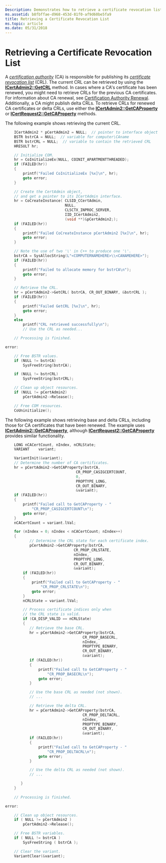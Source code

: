```yaml
---
Description: Demonstrates how to retrieve a certificate revocation list.
ms.assetid: b8fbffae-d968-453d-81f0-af9d60be5fa9
title: Retrieving a Certificate Revocation List
ms.topic: article
ms.date: 05/31/2018
---
```


# Retrieving a Certificate Revocation List

A [*certification authority*](https://msdn.microsoft.com/library/ms721572(v=VS.85).aspx) (CA) is responsible for publishing its [*certificate revocation list*](https://msdn.microsoft.com/library/ms721572(v=VS.85).aspx) (CRL). The current CRL can be retrieved by using the [**ICertAdmin2::GetCRL**](/windows/desktop/api/Certadm/nf-certadm-icertadmin-getcrl) method. In cases where a CA's certificate has been renewed, you might need to retrieve CRLs for the previous CA certificates. For information about CA renewal, see [Certification Authority Renewal](certification-authority-renewal.md). Additionally, a CA might publish delta CRLs. To retrieve CRLs for renewed CA certificates or delta CRLs, use either the [**ICertAdmin2::GetCAProperty**](/windows/desktop/api/Certadm/nf-certadm-icertadmin2-getcaproperty) or [**ICertRequest2::GetCAProperty**](/windows/desktop/api/Certcli/nf-certcli-icertrequest2-getcaproperty) methods.

The following example shows retrieving the current CRL.


```C++
    ICertAdmin2 * pCertAdmin2 = NULL;  // pointer to interface object
    BSTR bstrCA = NULL;  // variable for computer\CAname
    BSTR bstrCRL = NULL;  // variable to contain the retrieved CRL
    HRESULT hr;

    // Initialize COM.
    hr = CoInitializeEx(NULL, COINIT_APARTMENTTHREADED);
    if (FAILED(hr))
    {
        printf("Failed CoInitializeEx [%x]\n", hr);
        goto error;
    }

    // Create the CertAdmin object,
    // and get a pointer to its ICertAdmin interface.
    hr = CoCreateInstance( CLSID_CCertAdmin,
                           NULL,
                           CLSCTX_INPROC_SERVER,
                           IID_ICertAdmin2,
                           (void **)&pCertAdmin2;);
    if (FAILED(hr))
    {
        printf("Failed CoCreateInstance pCertAdmin2 [%x]\n", hr);
        goto error;
    }

    // Note the use of two '\' in C++ to produce one '\'.
    bstrCA = SysAllocString(L"<COMPUTERNAMEHERE>\\<CANAMEHERE>");
    if (FAILED(hr))
    {
        printf("Failed to allocate memory for bstrCA\n");
        goto error;
    }

    // Retrieve the CRL.
    hr = pCertAdmin2->GetCRL( bstrCA, CR_OUT_BINARY, &bstrCRL );
    if (FAILED(hr))
    {
        printf("Failed GetCRL [%x]\n", hr);
        goto error;
    }
    else
        printf("CRL retrieved successfully\n");
        // Use the CRL as needed...

    // Processing is finished.

error:

    // Free BSTR values.
    if (NULL != bstrCA)
        SysFreeString(bstrCA);

    if (NULL != bstrCRL)
        SysFreeString(bstrCRL);

    // Clean up object resources.
    if (NULL != pCertAdmin2)
        pCertAdmin2->Release();

    // Free COM resources.
    CoUninitialize();
```



The following example shows retrieving base and delta CRLs, including those for CA certificates that have been renewed. The example uses [**ICertAdmin2::GetCAProperty**](/windows/desktop/api/Certadm/nf-certadm-icertadmin2-getcaproperty), although [**ICertRequest2::GetCAProperty**](/windows/desktop/api/Certcli/nf-certcli-icertrequest2-getcaproperty) provides similar functionality.


```C++
    LONG nCACertCount, nIndex, nCRLState;
    VARIANT    variant;

    VariantInit(&variant);
    // Determine the number of CA certificates.
    hr = pCertAdmin2->GetCAProperty(bstrCA, 
                                CR_PROP_CASIGCERTCOUNT,
                                0,
                                PROPTYPE_LONG, 
                                CR_OUT_BINARY, 
                                &variant);
    if (FAILED(hr))
    {
        printf("Failed call to GetCAProperty - "
            "CR_PROP_CASIGCERTCOUNT\n");
        goto error;
    }
    nCACertCount = variant.lVal;

    for (nIndex = 0; nIndex < nCACertCount; nIndex++)
    {
           // Determine the CRL state for each certificate index.
           pCertAdmin2->GetCAProperty(bstrCA, 
                               CR_PROP_CRLSTATE, 
                               nIndex, 
                               PROPTYPE_LONG, 
                               CR_OUT_BINARY, 
                               &variant);
        if (FAILED(hr))
        {
            printf("Failed call to GetCAProperty - "
                "CR_PROP_CRLSTATE\n");
            goto error;
        }
        nCRLState = variant.lVal;

        // Process certificate indices only when 
        // the CRL state is valid.
        if (CA_DISP_VALID == nCRLState)
        {
           // Retrieve the base CRL.
           hr = pCertAdmin2->GetCAProperty(bstrCA,
                                   CR_PROP_BASECRL, 
                                   nIndex, 
                                   PROPTYPE_BINARY,
                                   CR_OUT_BINARY, 
                                   &variant);
           if (FAILED(hr))
           {
               printf("Failed call to GetCAProperty - "
                   "CR_PROP_BASECRL\n");
               goto error;
           }

           // Use the base CRL as needed (not shown).
           // ...

           // Retrieve the delta CRL.
           hr = pCertAdmin2->GetCAProperty(bstrCA, 
                                   CR_PROP_DELTACRL, 
                                   nIndex, 
                                   PROPTYPE_BINARY, 
                                   CR_OUT_BINARY, 
                                   &variant);
           if (FAILED(hr))
           {
               printf("Failed call to GetCAProperty - "
                   "CR_PROP_DELTACRL\n");
               goto error;
           }

           // Use the delta CRL as needed (not shown).
           // ...

       }        
    }
    
    // Processing is finished.

error:

    // Clean up object resources.
    if ( NULL != pCertAdmin2 )
        pCertAdmin2->Release();

    // Free BSTR variables.
    if ( NULL != bstrCA )
        SysFreeString ( bstrCA );

    // Clear the variant.
    VariantClear(&variant);
```



 

 



